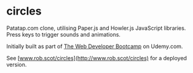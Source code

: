 # circles
Patatap.com clone, utilising Paper.js and Howler.js JavaScript libraries. Press keys to trigger sounds and animations.

Initially built as part of [The Web Developer Bootcamp](https://www.udemy.com/course/the-web-developer-bootcamp/) on Udemy.com.

See [www.rob.scot/circles](http://www.rob.scot/circles) for a deployed version.
